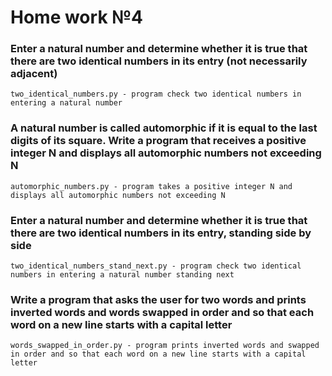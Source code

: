 # Home work №4
### Enter a natural number and determine whether it is true that there are two identical numbers in its entry (not necessarily adjacent)
``` 
two_identical_numbers.py - program check two identical numbers in entering a natural number
```
### A natural number is called automorphic if it is equal to the last digits of its square. Write a program that receives a positive integer N and displays all automorphic numbers not exceeding N
``` 
automorphic_numbers.py - program takes a positive integer N and displays all automorphic numbers not exceeding N
```
### Enter a natural number and determine whether it is true that there are two identical numbers in its entry, standing side by side
``` 
two_identical_numbers_stand_next.py - program check two identical numbers in entering a natural number standing next
```
### Write a program that asks the user for two words and prints inverted words and words swapped in order and so that each word on a new line starts with a capital letter
``` 
words_swapped_in_order.py - program prints inverted words and swapped in order and so that each word on a new line starts with a capital letter
```